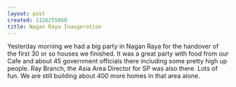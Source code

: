 ```yaml
--- 
layout: post
created: 1126255860
title: Nagan Raya Inaugeration
---
```

Yesterday morning we had a big party in Nagan Raya for the handover of the first 30 or so houses we finished.  It was a great party with food from our Cafe and about 45 government officials there including some pretty high up people.  Ray Branch, the Asia Area Director for SP was also there.  Lots of fun.  We are still building about 400 more homes in that area alone.
